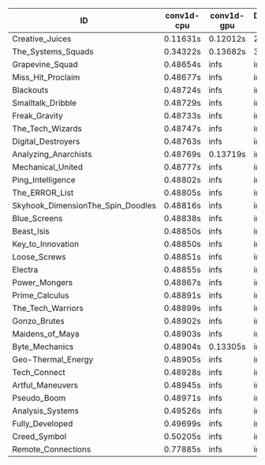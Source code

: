|ID|conv1d-cpu|conv1d-gpu|DWSPConv2D-gpu|gemm-gpu|avg|
|-|-|-|-|-|-|
|Creative_Juices|0.11631s|0.12012s|2.96161s|1.88992s|1.27199s|
|The_Systems_Squads|0.34322s|0.13682s|3.18302s|4.52052s|2.04590s|
|Grapevine_Squad|0.48654s|infs|infs|4.53801s|infs|
|Miss_Hit_Proclaim|0.48677s|infs|infs|4.55944s|infs|
|Blackouts|0.48724s|infs|infs|4.54566s|infs|
|Smalltalk_Dribble|0.48729s|infs|infs|4.53369s|infs|
|Freak_Gravity|0.48733s|infs|infs|4.56916s|infs|
|The_Tech_Wizards|0.48747s|infs|infs|4.56204s|infs|
|Digital_Destroyers|0.48763s|infs|infs|4.56050s|infs|
|Analyzing_Anarchists|0.48769s|0.13719s|infs|4.55860s|infs|
|Mechanical_United|0.48777s|infs|infs|4.57235s|infs|
|Ping_Intelligence|0.48802s|infs|infs|4.57256s|infs|
|The_ERROR_List|0.48805s|infs|infs|4.56714s|infs|
|Skyhook_DimensionThe_Spin_Doodles|0.48816s|infs|infs|4.57726s|infs|
|Blue_Screens|0.48838s|infs|infs|4.56861s|infs|
|Beast_Isis|0.48850s|infs|infs|4.57031s|infs|
|Key_to_Innovation|0.48850s|infs|infs|4.56194s|infs|
|Loose_Screws|0.48851s|infs|infs|4.56337s|infs|
|Electra|0.48855s|infs|infs|4.57647s|infs|
|Power_Mongers|0.48867s|infs|infs|4.55186s|infs|
|Prime_Calculus|0.48891s|infs|infs|4.57809s|infs|
|The_Tech_Warriors|0.48899s|infs|infs|4.57349s|infs|
|Gonzo_Brutes|0.48902s|infs|infs|4.55718s|infs|
|Maidens_of_Maya|0.48903s|infs|infs|4.54651s|infs|
|Byte_Mechanics|0.48904s|0.13305s|infs|4.55942s|infs|
|Geo-Thermal_Energy|0.48905s|infs|infs|4.56842s|infs|
|Tech_Connect|0.48928s|infs|infs|4.57170s|infs|
|Artful_Maneuvers|0.48945s|infs|infs|4.56861s|infs|
|Pseudo_Boom|0.48971s|infs|infs|4.76131s|infs|
|Analysis_Systems|0.49526s|infs|infs|4.67552s|infs|
|Fully_Developed|0.49699s|infs|infs|4.55404s|infs|
|Creed_Symbol|0.50205s|infs|infs|4.53970s|infs|
|Remote_Connections|0.77885s|infs|infs|4.57855s|infs|

